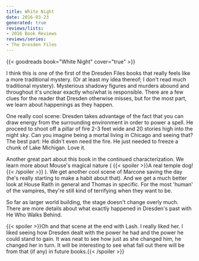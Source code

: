 ```yaml
---
title: White Night
date: 2016-03-23
generated: true
reviews/lists:
- 2016 Book Reviews
reviews/series:
- The Dresden Files
---
```

{{< goodreads book="White Night" cover="true" >}}

I think this is one of the first of the Dresden Files books that really feels like a more traditional mystery. (Or at least my idea thereof; I don't read much traditional mystery). Mysterious shadowy figures and murders abound and throughout it's unclear exactly who/what is responsible. There are a few clues for the reader that Dresden otherwise misses, but for the most part, we learn about happenings as they happen.  

One really cool scene: Dresden takes advantage of the fact that you can draw energy from the surrounding environment in order to power a spell. He proceed to shoot off a pillar of fire 2-3 feet wide and 20 stories high into the night sky. Can you imagine being a mortal living in Chicago and seeing that? The best part: He didn't even need the fire. He just needed to freeze a chunk of Lake Michigan. Love it.  

<!--more-->

Another great part about this book in the continued characterization. We learn more about Mouse's magical nature (  {{< spoiler >}}A real temple dog!{{< /spoiler >}}  ). We get another cool scene of Marcone saving the day (he's really starting to make a habit about that). And we get a much better look at House Raith in general and Thomas in specific. For the most 'human' of the vampires, they're still kind of terrifying when they want to be.  

So far as larger world building, the stage doesn't change overly much. There are more details about what exactly happened in Dresden's past with He Who Walks Behind.  

{{< spoiler >}}Oh and that scene at the end with Lash. I really liked her. I liked seeing how Dresden dealt with the power he had and the power he could stand to gain. It was neat to see how just as she changed him, he changed her in turn. It will be interesting to see what fall out there will be from that (if any) in future books.{{< /spoiler >}}


